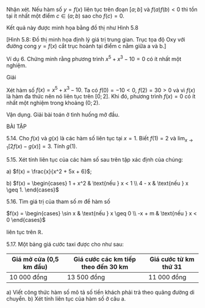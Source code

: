 Nhận xét. Nếu hàm số $y = f(x)$ liên tục trên đoạn $[a; b]$ và $f(a)f(b) < 0$ thì tồn tại ít nhất một điểm $c \in (a; b)$ sao cho $f(c) = 0$.

Kết quả này được minh họa bằng đồ thị như Hình 5.8

[Hình 5.8: Đồ thị minh họa định lý giá trị trung gian. Trục tọa độ Oxy với đường cong $y = f(x)$ cắt trục hoành tại điểm c nằm giữa a và b.]

Ví dụ 6. Chứng minh rằng phương trình $x^5 + x^3 - 10 = 0$ có ít nhất một nghiệm.

Giải

Xét hàm số $f(x) = x^5 + x^3 - 10$. Ta có $f(0) = -10 < 0$, $f(2) = 30 > 0$ và vì $f(x)$ là hàm đa thức nên nó liên tục trên $[0; 2]$. Khi đó, phương trình $f(x) = 0$ có ít nhất một nghiệm trong khoảng $(0; 2)$.

Vận dụng. Giải bài toán ở tình huống mở đầu.

BÀI TẬP

5.14. Cho $f(x)$ và $g(x)$ là các hàm số liên tục tại $x = 1$. Biết $f(1) = 2$ và $\lim_{x \to 1} [2f(x) - g(x)] = 3$. Tính $g(1)$.

5.15. Xét tính liên tục của các hàm số sau trên tập xác định của chúng:

a) $f(x) = \frac{x}{x^2 + 5x + 6}$;

b) $f(x) = \begin{cases}
1 + x^2 & \text{nếu } x < 1 \\
4 - x & \text{nếu } x \geq 1.
\end{cases}$

5.16. Tìm giá trị của tham số $m$ để hàm số

$f(x) = \begin{cases}
\sin x & \text{nếu } x \geq 0 \\
-x + m & \text{nếu } x < 0
\end{cases}$

liên tục trên $\mathbb{R}$.

5.17. Một bảng giá cước taxi được cho như sau:

| Giá mở cửa (0,5 km đầu) | Giá cước các km tiếp theo đến 30 km | Giá cước từ km thứ 31 |
|-------------------------|--------------------------------------|------------------------|
| 10 000 đồng             | 13 500 đồng                          | 11 000 đồng            |

a) Viết công thức hàm số mô tả số tiền khách phải trả theo quãng đường di chuyển.
b) Xét tính liên tục của hàm số ở câu a.